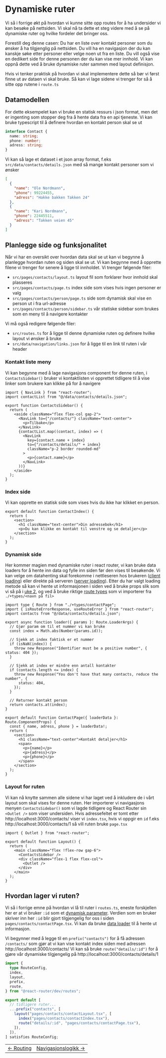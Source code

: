 # Dynamiske ruter

Vi så i forrige økt på hvordan vi kunne sitte opp routes for å ha undersider vi kan besøke på nettsiden. Vi skal nå ta dette et steg videre med å se på dynamiske ruter og hvilke fordeler det bringer oss.

Forestill deg denne casen: Du har en liste over kontakt personer som du ønsker å ha tilgjenglig på nettsiden. Du vill ha en navigasjon der du kan kanskje søke etter personer eller velge noen ut fra en liste. Du vill også vise en dedikert side for denne personen der du kan vise mer innhold.
Vi kan oppnå dette ved å bruke dynamiske ruter sammen med layout definisjon.

Hvis vi tenker praktisk på hvordan vi skal implementere dette så bør vi først finne ut av dataen vi skal bruke. Så kan vi lage sidene vi trenger for så å sitte opp rutene i `route.ts`

## Datamodellen

For dette eksempelet kan vi bruke en statisk ressurs i json format, men det er ingenting som stopper deg fra å hente data fra en api tjeneste. Vi kan bruke typescript til å definere hvordan en kontakt person skal se ut

```ts
interface Contact {
  name: string;
  phone: number;
  adress: string;
}
```

Vi kan så lage et dataset i et json array format, f.eks `src/data/contacts/details.json` med så mange kontakt personer som vi ønsker

```json
[
  {
    "name": "Ole Nordmann",
    "phone": 99224455,
    "adress": "Hakke bakken Takken 24"
  },
  {
    "name": "Kari Nordmann",
    "phone": 22445511,
    "adress": "Takken veien 45"
  }
]
```

## Planlegge side og funksjonalitet

Når vi har en oversikt over hvordan data skal se ut kan vi begynne å planlegge hvordan ruten og siden skal se ut. Vi kan begynne med å opprette filene vi trenger for senere å ligge til innholdet. Vi trenger følgende filer:

- `src/pages/contacts/layout.ts` layout fil som forklarer hvor innhold skal plasseres
- `src/pages/contacts/page.ts` index side som vises hvis ingen personer er valg
- `src/pages/contacts/person/page.ts` side som dynamisk skal vise en person ut i fra url-adresse
- `src/pages/contacts/person/sidebar.ts` vår statiske sidebar som brukes som en meny til å navigere kontakter

Vi må også redigere følgende filer:

- `src/routes.ts` for å ligge til denne dynamiske ruten og definere hvilke layout vi ønsker å bruke
- `src/data/navigation/links.json` for å ligge til en link til ruten i vår header

### Kontakt liste meny
Vi kan begynne med å lage navigasjons component for denne ruten, i `ContactsSidebar()` bruker vi kontaktlisten vi opprettet tidligere til å vise linker som brukere kan klikke på for å navigere
```tsx
import { NavLink } from "react-router";
import contactList from "@/data/contacts/details.json";

export function ContactsSidebar() {
  return (
    <aside className="flex flex-col gap-2">
      <NavLink to={"/contacts/"} className="text-center">
        <p>Tilbake</p>
      </NavLink>
      {contactList.map((contact, index) => (
        <NavLink
          key={contact.name + index}
          to={"/contacts/details/" + index}
          className="p-2 border rounded-md"
        >
          <p>{contact.name}</p>
        </NavLink>
      ))}
    </aside>
  );
}
```

### Index side
Vi kan opprette en statisk side som vises hvis du ikke har klikket en person. 
```tsx
export default function ContactIndex() {
  return (
    <section>
      <h1 className="text-center">Din adressebok</h1>
      <p>Du kan klikke en kontakt til venstre og se detaljer</p>
    </section>
  );
}
```

### Dynamisk side
Her kommer magien med dynamiske ruter i react router, vi kan bruke data loaders for å hente inn data og fylle inn siden før den vises til besøkende. Vi kan velge om datahenting skal forekomme i nettleseren hos brukeren ([client loading](https://reactrouter.com/start/framework/data-loading#client-data-loading)) eller direkte på serveren ([server loading](https://reactrouter.com/start/framework/data-loading#server-data-loading)). Etter du har valgt loading metode så kan vi hente ut informasjonen i siden ved å bruke props slik som vi så på i [uke 2](../week_2/2_props.md), og ved å bruke riktige [route types](https://reactrouter.com/how-to/route-module-type-safety) som vi importerer fra `./+types/<navn på fil>`

```tsx
import type { Route } from "./+types/contactPage";
import { isRouteErrorResponse, useRouteError } from "react-router";
import contacts from "@/data/contacts/details.json";

export async function loader({ params }: Route.LoaderArgs) {
  // Gjør param om til et nummer vi kan bruke
  const index = Math.abs(Number(params.id));

  // Sjekk at index faktisk er et nummer
  if (isNaN(index)) {
    throw new Response("Identifier must be a positive number", { status: 404 });
  }

  // Sjekk at index er mindre enn antall kontakter
  if (contacts.length <= index) {
    throw new Response("You don't have that many contacts, reduce the number", {
      status: 404,
    });
  }

  // Returner kontakt person
  return contacts.at(index);
}

export default function ContactPage({ loaderData }: Route.ComponentProps) {
  const { name, adress, phone } = loaderData!;
  return (
    <section>
      <h1 className="text-center">Kontakt detaljer</h1>
      <span>
        <p>{name}</p>
        <p>{adress}</p>
        <p>{phone}</p>
      </span>
    </section>
  );
}
```


### Layout for ruten
Vi kan nå knytte sammen alle sidene vi har laget ved å inkludere de i vårt layout som skal vises for denne ruten. Her importerer vi navigasjons menyen `ContactsSidebar()` som vi lagde tidligere og React Router sin `<Outlet />` som viser undersiden.
Hvis adressefeltet er tomt etter http://localhost:3000/contacts/ viser vi `index.tsx`, hvis vi oppgir en `id` f.eks http://localhost:3000/contacts/1 så vill ruten bruke `page.tsx`

```tsx
import { Outlet } from "react-router";

export default function Layout() {
  return (
    <main className="flex !flex-row gap-6">
      <ContactsSidebar />
      <div className="flex-1 flex flex-col">
        <Outlet />
      </div>
    </main>
  );
}
```

## Hvordan lager vi ruten?
Vi så i forrige emne på hvordan vi lå til ruter i `routes.ts`, eneste forskjellen her er at vi bruker `:id` som et [dynamisk parameter](https://reactrouter.com/start/framework/routing#dynamic-segments). Verdien som en bruker skriver inn her `:id` blir gjort tilgjengelig for oss i siden `pages/contacts/contactPage.tsx`. Vi kan da bruke [data loader](https://reactrouter.com/start/framework/data-loading) til å hente ut informasjon.

Vi begynner med å legge til en `prefix("contacts")` for å få adressen `/contacts/` som gjør at vi kan vise kontakt index siden med adressen http://localhost:3000/contacts/
Vi kan så bruke `route("details/:id")` for å gjøre vår dynamiske tilgjengelig på http://localhost:3000/contacts/details/1

```ts
import {
  type RouteConfig,
  index,
  layout,
  prefix,
  route,
} from "@react-router/dev/routes";

export default [
  // tidligere ruter...
  ...prefix("contacts", [
    layout("pages/contacts/contactLayout.tsx", [
      index("pages/contacts/contactIndex.tsx"),
      route("details/:id", "pages/contacts/contactPage.tsx"),
    ]),
  ]),
] satisfies RouteConfig;
```


<table width="100%">
  <tr>
    <td><a href="2_routing.md">← Routing</a></td>
    <td align="right"><a href="4_middleware.md">Navigasjonslogikk →</a></td>
  </tr>
</table>
